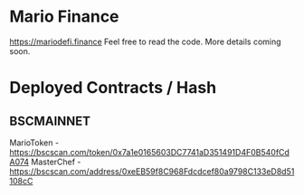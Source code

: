 # Mario Finance
https://mariodefi.finance Feel free to read the code. More details coming soon.

# Deployed Contracts / Hash
## BSCMAINNET
MarioToken - https://bscscan.com/token/0x7a1e0165603DC7741aD351491D4F0B540fCdA074
MasterChef - https://bscscan.com/address/0xeEB59f8C968Fdcdcef80a9798C133eD8d51108cC

